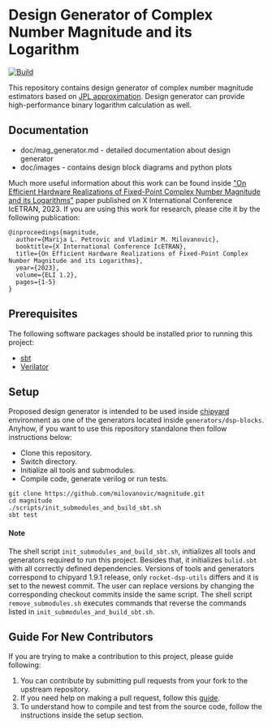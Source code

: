 Design Generator of Complex Number Magnitude and its Logarithm
=======================================================

[![Build](https://github.com/milovanovic/magnitude/actions/workflows/test.yml/badge.svg)](https://github.com/milovanovic/magnitude/actions/workflows/test.yml)

This repository contains design generator of complex number magnitude estimators based on [JPL approximation](https://ipnpr.jpl.nasa.gov/progress_report/42-40/40L.PDF). Design generator can provide high-performance binary logarithm calculation as well.

## Documentation

* doc/mag_generator.md - detailed documentation about design generator
* doc/images - contains design block diagrams and  python plots

Much more useful information about this work can be found inside ["On Efficient Hardware Realizations of Fixed-Point  Complex Number Magnitude and its Logarithms"](https://www.etran.rs/2023/E_PROCEEDINGS_ICETRAN_2023/IcETRAN23_RADOVI/ELI1.2.pdf) paper published on X International Conference IcETRAN,  2023.
If you are using this work for research, please cite it by the following publication:

    @inproceedings{magnitude,
      author={Marija L. Petrovic and Vladimir M. Milovanovic},
      booktitle={X International Conference IcETRAN},
      title={On Efficient Hardware Realizations of Fixed-Point Complex Number Magnitude and its Logarithms},
      year={2023},
      volume={ELI 1.2},
      pages={1-5}
    }

## Prerequisites

The following software packages should be installed prior to running this project:
* [sbt](http://www.scala-sbt.org)
* [Verilator](http://www.veripool.org/wiki/verilator)

## Setup

Proposed design generator is intended to be used inside [chipyard](https://github.com/ucb-bar/chipyard) environment as one of the generators located inside `generators/dsp-blocks`. Anyhow, if you want to use this repository standalone then follow instructions below:

*  Clone this repository.
*  Switch directory.
*  Initialize all tools and submodules.
*  Compile code, generate verilog or run tests.
```
git clone https://github.com/milovanovic/magnitude.git
cd magnitude
./scripts/init_submodules_and_build_sbt.sh
sbt test
```
#### Note
The shell script `init_submodules_and_build_sbt.sh`, initializes all tools and generators required to run this project. Besides that, it initializes `bulid.sbt` with all correctly defined dependencies. Versions of tools and generators correspond to chipyard 1.9.1 release, only `rocket-dsp-utils` differs and it is set to the newest commit. The user can replace versions by changing the corresponding checkout commits inside the same script.
The shell script `remove_submodules.sh` executes commands that reverse the commands listed in `init_submodules_and_build_sbt.sh`.

## Guide For New Contributors

If you are trying to make a contribution to this project, please guide following:
1. You can contribute by submitting pull requests from your fork to the upstream repository.
2. If you need help on making a pull request, follow this [guide](https://docs.github.com/en/github/collaborating-with-pull-requests/proposing-changes-to-your-work-with-pull-requests/about-pull-requests).
3. To understand how to compile and test from the source code, follow the instructions inside the setup section.
